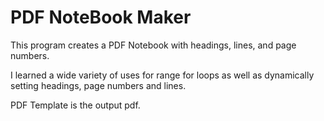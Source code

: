# PDF NoteBook Maker

This program creates a PDF Notebook with headings, lines, and page numbers. 

I learned a wide variety of uses for range for loops as well as dynamically setting headings, page numbers and lines. 

PDF Template is the output pdf.